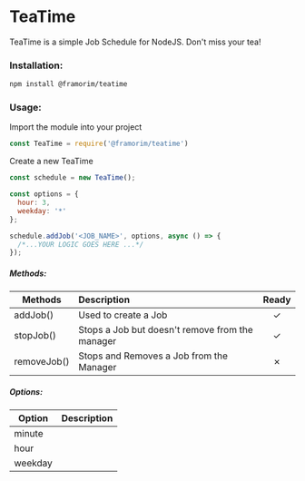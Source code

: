 # TeaTime

TeaTime is a simple Job Schedule for NodeJS.
Don't miss your tea!

### Installation:

```sh
npm install @framorim/teatime
```

### Usage:
Import the module into your project

```javascript
const TeaTime = require('@framorim/teatime')
```

Create a new TeaTime
```javascript
const schedule = new TeaTime();
```

```javascript
const options = { 
  hour: 3, 
  weekday: '*' 
};

schedule.addJob('<JOB_NAME>', options, async () => {
  /*...YOUR LOGIC GOES HERE ...*/
});
```

##### Methods:
| Methods       | Description                                     | Ready |
| ------------- |:------------------------------------------------|:-----:|
| addJob()      | Used to create a Job                            |   ✓   |
| stopJob()     | Stops a Job but doesn't remove from the manager |   ✓   |
| removeJob()   | Stops and Removes a Job from the Manager        |   ✗   |

##### Options:
| Option   | Description  |
| -------- |:-------------|
| minute   |              |
| hour     |              |
| weekday  |              |
